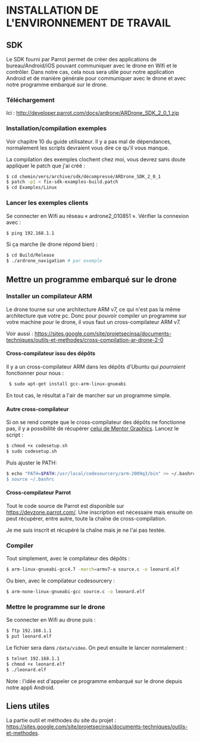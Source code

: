 INSTALLATION DE L'ENVIRONNEMENT DE TRAVAIL
=========================================

## SDK

Le SDK fourni par Parrot permet de créer des applications de bureau/Android/iOS pouvant communiquer avec le drone en Wifi et le contrôler.
Dans notre cas, cela nous sera utile pour notre application Android et de manière générale pour communiquer avec le drone et avec notre programme embarqué sur le drone.

### Téléchargement

Ici : <http://developer.parrot.com/docs/ardrone/ARDrone_SDK_2_0_1.zip>

### Installation/compilation exemples

Voir chapitre 10 du guide utilisateur. Il y a pas mal de dépendances, normalement les scripts devraient vous dire ce qu'il vous manque.

La compilation des exemples clochent chez moi, vous devrez sans doute appliquer le patch que j'ai créé :

```bash
$ cd chemin/vers/archive/sdk/décompressé/ARDrone_SDK_2_0_1
$ patch -p1 < fix-sdk-examples-build.patch
$ cd Examples/Linux
```

### Lancer les exemples clients

Se connecter en Wifi au réseau « ardrone2\_010851 ». Vérifier la connexion avec :
```bash
$ ping 192.168.1.1
```

Si ça marche (le drone répond bien) :
```bash
$ cd Build/Release
$ ./ardrone_navigation # par exemple
```

## Mettre un programme embarqué sur le drone

### Installer un compilateur ARM

Le drone tourne sur une architecture ARM v7, ce qui n'est pas la même architecture que votre pc. Donc pour pouvoir compiler un programme sur votre machine pour le drone, il vous faut un cross-compilateur ARM v7.

Voir aussi : https://sites.google.com/site/projetsecinsa/documents-techniques/outils-et-methodes/cross-compilation-ar-drone-2-0

#### Cross-compilateur issu des dépôts

Il y a un cross-compilateur ARM dans les dépôts d'Ubuntu qui _pourraient_ fonctionner pour nous :
```bash
 $ sudo apt-get install gcc-arm-linux-gnueabi
```

En tout cas, le résultat a l'air de marcher sur un programme simple.

#### Autre cross-compilateur

Si on se rend compte que le cross-compilateur des dépôts ne fonctionne pas, il y a possibilité de récupérer [celui de Mentor Graphics](http://taghof.github.io/Navigation-for-Robots-with-WIFI-and-CV/downloads/codesetup.sh). Lancez le script :
```bash
$ chmod +x codesetup.sh
$ sudo codesetup.sh
```

Puis ajuster le PATH:
```bash
$ echo "PATH=$PATH:/usr/local/codesourcery/arm-2009q3/bin" >> ~/.bashrc"
$ source ~/.bashrc
```

#### Cross-compilateur Parrot

Tout le code source de Parrot est disponible sur https://devzone.parrot.com/. Une inscription est nécessaire mais ensuite on peut récupérer, entre autre, toute la chaîne de cross-compilation.

Je me suis inscrit et récupéré la chaîne mais je ne l'ai pas testée.

### Compiler

Tout simplement, avec le compilateur des dépôts :
```bash
$ arm-linux-gnueabi-gcc4.7 -march=armv7-a source.c -o leonard.elf
```

Ou bien, avec le compilateur codesourcery :
```bash
$ arm-none-linux-gnueabi-gcc source.c -o leonard.elf
```

### Mettre le programme sur le drone

Se connecter en Wifi au drone puis :
```bash
$ ftp 192.168.1.1
$ put leonard.elf
```

Le fichier sera dans `/data/video`. On peut ensuite le lancer normalement :
```bash
$ telnet 192.168.1.1
$ chmod +x leonard.elf
$ ./leonard.elf
```

Note : l'idée est d'appeler ce programme embarqué sur le drone depuis notre appli Android.

## Liens utiles

La partie outil et méthodes du site du projet : https://sites.google.com/site/projetsecinsa/documents-techniques/outils-et-methodes.
